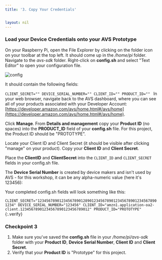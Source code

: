 ```yaml
---
title: '3. Copy Your Credentials'


layout: nil
---
```


### Load your Device Credentials onto your AVS Prototype

On your Raspberry Pi, open the File Explorer by clicking on the folder icon on your toolbar at the top left.  It should come up in the */home/pi* folder.  Navigate to the *avs-sdk* folder.  Right-click on **config.sh** and select "Text Editor" to open your configuration file.  

![config](https://alexavoiceservice.github.io/setup/assets/config_file.png)

It should contain the following fields:

`CLIENT_SECRET=""
DEVICE_SERIAL_NUMBER=""
CLIENT_ID=""
PRODUCT_ID=""
`
In your web browser, navigate back to the AVS dashboard, where you can see all of your products associated with your Developer Account:  [https://developer.amazon.com/avs/home.html#/avs/home](https://developer.amazon.com/avs/home.html#/avs/home).

Click **Manage**. From **Details and management** copy your **Product ID** (no spaces) into the **PRODUCT_ID** field of your **config.sh** file.  For this project, the Product ID should be "PROTOTYPE".

Locate your Client ID and Client Secret (it should be visible after clicking "manage" on your product).  Copy your **Client ID** and **Client Secret**.

Place the **ClientID** and **ClientSecret** into the `CLIENT_ID` and `CLIENT_SECRET` fields in your config.sh file. 

The **Device Serial Number** is created by device makers and isn't used by AVS - for this workshop, it can be any alpha-numeric value (here it's 123456):

Your completed config.sh fields will look something like this:

`CLIENT_SECRET="12345678901234567890128901234567890123456789012345678901234"
DEVICE_SERIAL_NUMBER="123456"
CLIENT_ID="amzn1.application-oa2-client.12345678901234567890123456789012"
PRODUCT_ID="PROTOTYPE"
`
{:.verify}
### Checkpoint 3

1. Make sure you've saved the **config.sh** file in your */home/pi/avs-sdk* folder with your **Product ID**, **Device Serial Number**, **Client ID** and **Client Secret**.
2.  Verify that your **Product ID** is "Prototype" for this project.
